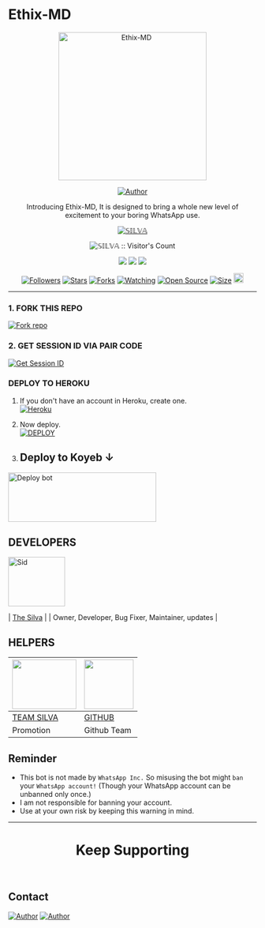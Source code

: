 # Ethix-MD

<p align="center">
  <a href="https://youtu.be/silvaedits254">
    <img alt="Ethix-MD" height="300" src="https://telegra.ph/file/fbbe1744668b44637c21a.jpg">
  </a>
</p>

<p align="center">
  <a href="https://github.com/SilvaTechB"><img title="Author" src="https://img.shields.io/badge/Ethix-Xsid-black?style=for-the-badge&logo=WhatsApp"></a>
</p>

<p align="center">Introducing Ethix-MD, It is designed to bring a whole new level of excitement to your boring WhatsApp use.</p>

<p align="center">
  <a aria-label="Ethix-MD is free to use" href="https://youtube.com/@silvaedits254" target="_blank">
    <img alt="𝕊𝕀𝕃𝕍𝔸" src="https://img.shields.io/youtube/channel/subscribers/" target="_blank" />
  </a>
</p>

<p align="center"><img src="https://profile-counter.glitch.me/{SilvaTechB}/count.svg" alt="𝕊𝕀𝕃𝕍𝔸 :: Visitor's Count" /></p>

<p align="center">
  <a href="https://whatsapp.com/channel/0029VaAkETLLY6d8qhLmZt2v"><img src="https://img.shields.io/badge/Connect on WhatsApp-25D366?style=for-the-badge&logo=whatsapp&logoColor=white"></a>
  <a href="https://www.youtube.com/channel/silvaedits254"><img src="https://img.shields.io/badge/Subcribe On Youtube-E4405F?style=for-the-badge&logo=youtube&logoColor=white"></a>
  <a href="https://whatsapp.com/channel/0029VaAkETLLY6d8qhLmZt2v"><img src="https://img.shields.io/badge/Join WhatsApp Group-25D366?style=for-the-badge&logo=whatsapp&logoColor=white"></a>
</p>

<p align="center">
  <a href="https://github.com/SilvaTechB/followers"><img title="Followers" src="https://img.shields.io/github/followers/SilvaTechB?color=red&style=flat-square"></a>
  <a href="https://github.com/SilvaTechB/Ethix-MD/stargazers"><img title="Stars" src="https://img.shields.io/github/stars/SilvaTechB/Ethix-MD?color=blue&style=flat-square"></a>
  <a href="https://github.com/SilvaTechB/Ethix-MD/network/members"><img title="Forks" src="https://img.shields.io/github/forks/SilvaTechB/Ethix-MD?color=red&style=flat-square"></a>
  <a href="https://github.com/SilvaTechB/Ethix-MD/watchers"><img title="Watching" src="https://img.shields.io/github/watchers/SilvaTechB/Ethix-MD?label=Watchers&color=blue&style=flat-square"></a>
  <a href="https://github.com/SilvaTechB/Ethix-MD"><img title="Open Source" src="https://img.shields.io/badge/Author-SilvaTechB X %20team-red?v=103"></a>
  <a href="https://github.com/SilvaTechB/Ethix-MD"><img title="Size" src="https://img.shields.io/github/repo-size/SilvaTechB/Ethix-MD?style=flat-square&color=green"></a>
  <a href="https://github.com/SilvaTechB/Ethix-MD/graphs/commit-activity"><img height="20" src="https://img.shields.io/badge/Maintained%3F-yes-green.svg"></a>
</p>

---

### 1. FORK THIS REPO

<a href='https://github.com/SilvaTechB/Ethix-MD/fork' target="_blank"><img alt='Fork repo' src='https://img.shields.io/badge/Fork This Repo-black?style=for-the-badge&logo=git&logoColor=white'/></a>

### 2. GET SESSION ID VIA PAIR CODE

<a href='https://toxic-crocodile-goutammallick516-cab1ca96.koyeb.app' target="_blank"><img alt='Get Session ID' src='https://img.shields.io/badge/Click here to get your session id-blue?style=for-the-badge&logo=opencv&logoColor=white'/></a>

### DEPLOY TO HEROKU

1. If you don't have an account in Heroku, create one.
    <br>
    <a href='https://signup.heroku.com/' target="_blank"><img alt='Heroku' src='https://img.shields.io/badge/-Create-black?style=for-the-badge&logo=heroku&logoColor=white'/></a>
2. Now deploy.
    <br>
    <a href='https://heroku.com/deploy?template=https://github.com/SilvaTechB/Ethix-MD' target="_blank"><img alt='DEPLOY' src='https://img.shields.io/badge/-DEPLOY-black?style=for-the-badge&logo=heroku&logoColor=white'/></a>



3. ## Deploy to Koyeb ↓

<a href="https://app.koyeb.com/services/deploy/?type=git&repository=github.com%2FSilvaTechB%2FEthix-MD&branch=main&name=ethix-md&builder=dockerfile&env%5BAUTO_BLOCK=false%5D=&env%5BSESSION_ID%5D=your%20sessionid%20here&env%5BMODE%5D=public&env=%5BAUTO_READ%5D%3Dfalse&env%5BAUTO_STATUS_SEEN%5D=true" target="blank"><img align="center" src="https://i.imgur.com/PNoLtFq.png" width="300" height="100" alt="Deploy bot"/></a>




## DEVELOPERS

<div align="left">
  <a href="https://github.com/SilvaTechB"><img src="https://github.com/SilvaTechB.png" width="115" height="100" alt="Sid"></a>
  
  | [The Silva](https://github.com/SilvaTechB) |
  | Owner, Developer, Bug Fixer, Maintainer, updates |
</div>

## HELPERS

<a href="https://github.com/Sylivanu"><img src="https://github.com/Sylivanu.png?size=100" width="130" height="100"></a> | [<img src="https://github.com/github.png?size=100" width="100" height="100">](https://github.com/github) 
---|---
[TEAM SILVA](https://github.com/Sylivanu)  | [GITHUB](https://github.com/github)
Promotion | Github Team|


## Reminder

- This bot is not made by `WhatsApp Inc.` So misusing the bot might `ban` your `WhatsApp account!` (Though your WhatsApp account can be unbanned only once.)
- I am not responsible for banning your account.
- Use at your own risk by keeping this warning in mind.

---

<h1 align="center">Keep Supporting</h1>

<br>

## Contact

<p align="left">
  <a href="mailto:sylivanusmomanyi@gmail.com"><img title="Author" src="https://img.shields.io/badge/GMAIL-ME-black?style=for-the-badge&logo=Gmail"></a>
  <a href="https://wa.me/254743706010?text=Hi+sid+Sir...+I+need+some+help+in+Ethix-MD"><img title="Author" src="https://img.shields.io/badge/WHATSAPP-ME-red?style=for-the-badge&logo=WhatsApp"></a>
</p>
